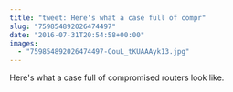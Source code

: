 ```yaml
---
title: "tweet: Here's what a case full of compr"
slug: "759854892026474497"
date: "2016-07-31T20:54:58+00:00"
images:
  - "759854892026474497-CouL_tKUAAAyk13.jpg"
---
```

Here's what a case full of compromised routers look like. 
